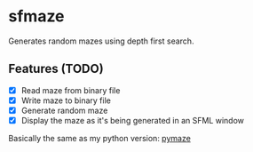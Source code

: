 # sfmaze
Generates random mazes using depth first search.

## Features (TODO)
- [x] Read maze from binary file
- [x] Write maze to binary file
- [x] Generate random maze
- [x] Display the maze as it's being generated in an SFML window

Basically the same as my python version: [pymaze](https://github.com/MixusMinimax/pymaze)
